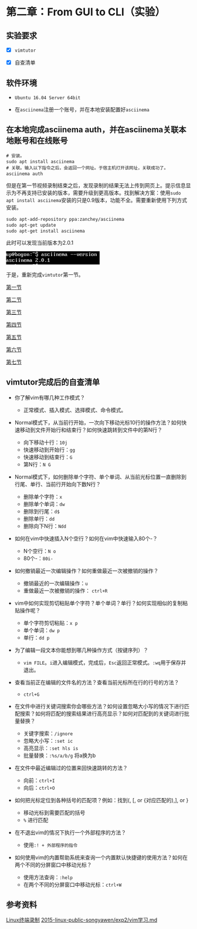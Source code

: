 # 第二章：From GUI to CLI（实验）

## 实验要求

- [x] ```vimtutor```

- [x] 自查清单

## 软件环境

* ```Ubuntu 16.04 Server 64bit```

* 在```asciinema```注册一个账号，并在本地安装配置好```asciinema```

## 在本地完成asciinema auth，并在asciinema关联本地账号和在线账号

```
# 安装。
sudo apt install asciinema
# 关联。输入以下指令之后，会返回一个网址。于宿主机打开该网址，关联成功了。
asciinema auth
```
但是在第一节视频录制结束之后，发现录制的结果无法上传到网页上。提示信息显示为不再支持已安装的版本，需要升级到更高版本。找到解决方案：使用```sudo apt install asciinema```安装的只是0.9版本，功能不全。需要重新使用下列方式安装。
```
sudo apt-add-repository ppa:zanchey/asciinema
sudo apt-get update
sudo apt-get install asciinema
```
此时可以发现当前版本为2.0.1

![](当前版本.PNG)

于是，重新完成```vimtutor```第一节。

[第一节](https://asciinema.org/a/ZTPLBHJA5EQscu3nhSI5Wdc30)

[第二节](https://asciinema.org/a/ycjjo2KWGv7f8WbgIyLh7Akkh)

[第三节](https://asciinema.org/a/k9rFZevPKDPkXOHAbhvxVyaFS)

[第四节](https://asciinema.org/a/llcEUTYu7unveeL9YTHX3son0)

[第五节](https://asciinema.org/a/RVO6O7L76hVa5ogWZp9DKy09g)

[第六节](https://asciinema.org/a/cIYA9PL5OtPAficLhvvApxW3F)

[第七节](https://asciinema.org/a/ieC0X61o5hZgW7cP0OUPLP3YY)


## vimtutor完成后的自查清单
* 你了解vim有哪几种工作模式？
    * 正常模式、插入模式、选择模式、命令模式。

* Normal模式下，从当前行开始，一次向下移动光标10行的操作方法？如何快速移动到文件开始行和结束行？如何快速跳转到文件中的第N行？
    * 向下移动十行：```10j```
    * 快速移动到开始行：```gg```
    * 快速移动到结束行：```G```
    * 第N行：```N G```

* Normal模式下，如何删除单个字符、单个单词、从当前光标位置一直删除到行尾、单行、当前行开始向下数N行？
    * 删除单个字符：```x```
    * 删除单个单词：```dw```
    * 删除到行尾：```d$```
    * 删除单行：```dd```
    * 删除向下N行：```Ndd```

* 如何在vim中快速插入N个空行？如何在vim中快速输入80个-？
    * N个空行：```N o```
    * 80个-：```80i-```

* 如何撤销最近一次编辑操作？如何重做最近一次被撤销的操作？
    * 撤销最近的一次编辑操作：```u```
    * 重做最近一次被撤销的操作： ```ctrl+R```

* vim中如何实现剪切粘贴单个字符？单个单词？单行？如何实现相似的复制粘贴操作呢？
    * 单个字符剪切粘贴：```x p```
    * 单个单词：```dw p```
    * 单行：```dd p```

* 为了编辑一段文本你能想到哪几种操作方式（按键序列）？
    * ```vim FILE```。```i```进入编辑模式，完成后，```Esc```返回正常模式。```:wq```用于保存并退出。

* 查看当前正在编辑的文件名的方法？查看当前光标所在行的行号的方法？
    * ```ctrl+G```

* 在文件中进行关键词搜索你会哪些方法？如何设置忽略大小写的情况下进行匹配搜索？如何将匹配的搜索结果进行高亮显示？如何对匹配到的关键词进行批量替换？
    * 关键字搜索：```/ignore```
    * 忽略大小写：```:set ic```
    * 高亮显示：```:set hls is```
    * 批量替换：```:%s/a/b/g``` 将a换为b

* 在文件中最近编辑过的位置来回快速跳转的方法？
    * 向前：```ctrl+I```
    * 向后：```ctrl+O```

* 如何把光标定位到各种括号的匹配项？例如：找到(, [, or {对应匹配的),], or }
    * 移动光标到需要匹配的括号
    * ```%``` 进行匹配

* 在不退出vim的情况下执行一个外部程序的方法？
    * 使用```:! + 外部程序的指令```

* 如何使用vim的内置帮助系统来查询一个内置默认快捷键的使用方法？如何在两个不同的分屏窗口中移动光标？
    * 使用方法查询：```:help```
    * 在两个不同的分屏窗口中移动光标：```ctrl+W```


## 参考资料

[Linux终端录制](https://www.jianshu.com/p/0e83b331aec4)
[2015-linux-public-songyawen/exp2/vim学习.md](https://github.com/CUCCS/2015-linux-public-songyawen/blob/master/exp2/vim%E5%AD%A6%E4%B9%A0.md)
